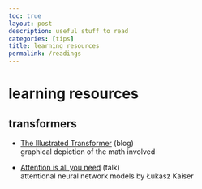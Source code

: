 ```yaml
---
toc: true
layout: post
description: useful stuff to read
categories: [tips]
title: learning resources
permalink: /readings
---
```


# learning resources

## transformers

- [The Illustrated Transformer](http://jalammar.github.io/illustrated-transformer/) (blog)
<br> graphical depiction of the math involved

- [Attention is all you need](https://youtu.be/rBCqOTEfxvg) (talk)
<br> attentional neural network models by Łukasz Kaiser
